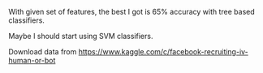 With given set of features, the best I got is 65% accuracy with tree based classifiers.

Maybe I should start using SVM classifiers.


Download data from https://www.kaggle.com/c/facebook-recruiting-iv-human-or-bot
